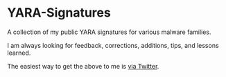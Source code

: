 # YARA-Signatures
A collection of my public YARA signatures for various malware families.

I am always looking for feedback, corrections, additions, tips, and lessons learned.

The easiest way to get the above to me is [via Twitter](https://twitter.com/jeFF0Falltrades).
